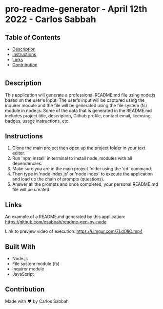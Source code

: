 # pro-readme-generator - April 12th 2022 - Carlos Sabbah

## Table of Contents

- [Description](#Description)
- [Instructions](#Instructions)
- [Links](#Links)
- [Contribution](#Contribution)

#

## Description

This application will generate a professional README.md file using node.js based on the user's input. The user's input will be captured using the inquirer module and the file will be generated using the file system (fs) module in node.js. Some of the data that is generated in the README.md includes project title, description, Github profile, contact email, licensing badges, usage instructions, etc.

## Instructions

1. Clone the main project then open up the project folder in your text editor.
2. Run 'npm install' in terminal to install node_modules with all dependencies.
3. Make sure you are in the main project folder using the 'cd' command.
4. Then type in 'node index.js' or 'node index' to execute the application and load up the chain of prompts (questions).
5. Answer all the prompts and once completed, your personal README.md file will be created.

## Links

An example of a README.md generated by this application:
https://github.com/csabbah/readme-gen-by-node

Link to preview video of execution:
https://i.imgur.com/ZLdOljO.mp4

## Built With

- Node.js
- File system module (fs)
- Inquirer module
- JavaScript

## Contribution

Made with ❤️ by Carlos Sabbah
